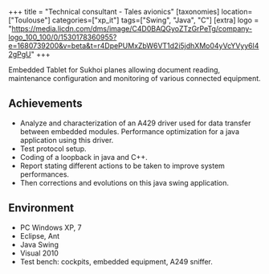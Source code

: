 +++
title = "Technical consultant - Tales avionics"
[taxonomies]
location=["Toulouse"]
categories=["xp_it"]
tags=["Swing", "Java", "C"]
[extra]
logo = "https://media.licdn.com/dms/image/C4D0BAQGyoZTzGrPeTg/company-logo_100_100/0/1530178360955?e=1680739200&v=beta&t=r4DpePUMxZbW6VT1d2i5jdhXMo04yVcYVyy6l42gPgU"
+++

Embedded Tablet for Sukhoi planes allowing document reading, maintenance configuration and monitoring of various connected equipment.

## Achievements

- Analyze and characterization of an A429 driver used for data transfer between embedded modules. Performance optimization for a java application using this driver.
- Test protocol setup.
- Coding of a loopback in java and C++.
- Report stating different actions to be taken to improve system performances.
- Then corrections and evolutions on this java swing application.

## Environment

- PC Windows XP, 7
- Eclipse, Ant
- Java Swing
- Visual 2010
- Test bench: cockpits, embedded equipment, A249 sniffer.
